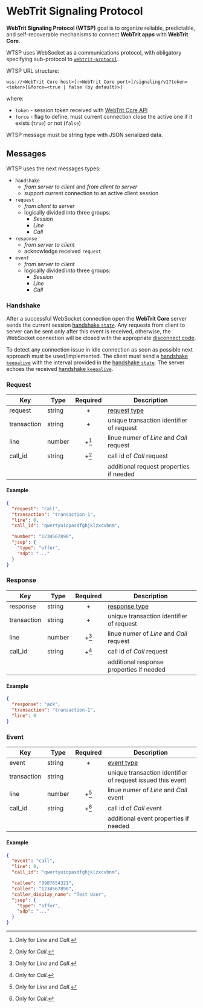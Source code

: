 # WebTrit Signaling Protocol

**WebTrit Signaling Protocol (WTSP)** goal is to organize reliable, predictable, and self-recoverable mechanisms to connect **WebTrit apps** with **WebTrit Core**.

WTSP uses WebSocket as a communications protocol, with obligatory specifying sub-protocol to [`webtrit-protocol`](websocket_subprotocol.md).

WTSP URL structure:
```
wss://<WebTrit Core host>[:<WebTrit Core port>]/signaling/v1?token=<token>[&force=<true | false (by default)>]
```
where:
- `token` - session token received with [WebTrit Core API](../api/index.md#core)
- `force` - flag to define, must current connection close the active one if it exists (`true`) or not (`false`)

WTSP message must be string type with JSON serialized data.

## Messages

WTSP uses the next messages types:
- `handshake`
  - *from server to client* and *from client to server*
  - support current connection to an active client session
- `request`
  - *from client to server*
  - logically divided into three groups:
    - _Session_
    - _Line_
    - _Call_
- `response`
  - *from server to client*
  - acknowledge received `request`
- `event`
  - *from server to client*
  - logically divided into three groups:
    - _Session_
    - _Line_
    - _Call_

### Handshake

After a successful WebSocket connection open the **WebTrit Core** server sends the current session [handshake `state`](handshake/state.md). Any requests from client to server can be sent only after this event is received, otherwise, the WebSocket connection will be closed with the appropriate [disconnect code](disconnect_codes.md).

To detect any connection issue in idle connection as soon as possible next approach must be used/implemented. The client must send a [handshake `keepalive`](handshake/keepalive.md) with the interval provided in the [handshake `state`](handshake/state.md). The server echoes the received [handshake `keepalive`](handshake/keepalive.md).

### Request

| Key | Type | Required | Description |
| --- | --- | :---: | --- |
| request | string | + | [request type](requests/index.md) |
| transaction | string | + | unique transaction identifier of request |
| line | number | +[^1] | linue numer of _Line_ and _Call_ request |
| call_id | string | +[^2] | call id of _Call_ request |
| | | | additional request properties if needed |

#### Example

```json
{
  "request": "call",
  "transaction": "transaction-1",
  "line": 0,
  "call_id": "qwertyuiopasdfghjklzxcvbnm",

  "number": "1234567890",
  "jsep": {
    "type": "offer",
    "sdp": "..."
  }
}
```

### Response

| Key | Type | Required | Description |
| --- | --- | :---: | --- |
| response | string | + | [response type](responses/index.md) |
| transaction | string | + | unique transaction identifier of request |
| line | number | +[^1] | linue numer of _Line_ and _Call_ request |
| call_id | string | +[^2] | call id of _Call_ request |
| | | | additional response properties if needed |

#### Example

```json
{
  "response": "ack",
  "transaction": "transaction-1",
  "line": 0
}
```

### Event

| Key | Type | Required | Description |
| --- | --- | :---: | --- |
| event | string | + | [event type](events/index.md) |
| transaction | string | | unique transaction identifier of request issued this event |
| line | number | +[^1] | linue numer of _Line_ and _Call_ event |
| call_id | string | +[^2] | call id of _Call_ event |
| | | | additional event properties if needed |

#### Example

```json
{
  "event": "call",
  "line": 0,
  "call_id": "qwertyuiopasdfghjklzxcvbnm",

  "callee": "0987654321",
  "caller": "1234567890",
  "caller_display_name": "Test User",
  "jsep": {
    "type": "offer",
    "sdp": "..."
  }
}
```

[^1]: Only for _Line_ and _Call_.
[^2]: Only for _Call_.
